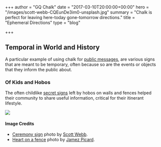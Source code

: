 +++
author = "GQ Chalk"
date = "2017-03-10T20:00:00+00:00"
hero = "/images/scott-webb-CQEunDe3im0-unsplash.jpg"
summary = "Chalk is perfect for leaving here-today gone-tomorrow directions."
title = "Ephemeral Directions"
type = "blog"

+++
## Temporal in World and History

A particular example of using chalk for [public messages](../chalk-messages/), are various signs that are meant to be temporary, often because so are the events or objects that they inform the public about.

### Of Kids and Hobos

The often childlike [secret signs](https://en.wikipedia.org/wiki/Hobo#Hobo_signs_(symbols)) left by hobos on walls and fences helped their community to share useful information, critical for their itinerant lifestyle.

![](/images/jamez-picard-hgFddoULkHs-unsplash.jpg)

#### Image Credits

* [Ceremony sign](https://unsplash.com/photos/CQEunDe3im0) photo by [Scott Webb](https://unsplash.com/@scottwebb).
* [Heart on a fence](https://unsplash.com/photos/hgFddoULkHs) photo by [Jamez Picard](https://unsplash.com/@truemedia).